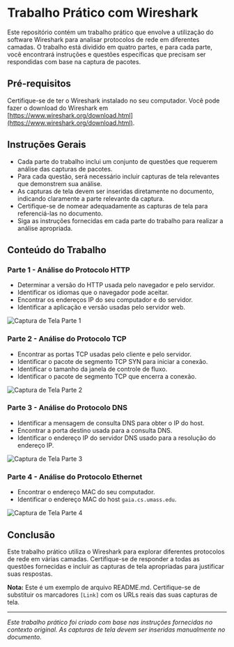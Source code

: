 # Trabalho Prático com Wireshark

Este repositório contém um trabalho prático que envolve a utilização do software Wireshark para analisar protocolos de rede em diferentes camadas. O trabalho está dividido em quatro partes, e para cada parte, você encontrará instruções e questões específicas que precisam ser respondidas com base na captura de pacotes.

## Pré-requisitos

Certifique-se de ter o Wireshark instalado no seu computador. Você pode fazer o download do Wireshark em [https://www.wireshark.org/download.html](https://www.wireshark.org/download.html).

## Instruções Gerais

- Cada parte do trabalho inclui um conjunto de questões que requerem análise das capturas de pacotes.
- Para cada questão, será necessário incluir capturas de tela relevantes que demonstrem sua análise.
- As capturas de tela devem ser inseridas diretamente no documento, indicando claramente a parte relevante da captura.
- Certifique-se de nomear adequadamente as capturas de tela para referenciá-las no documento.
- Siga as instruções fornecidas em cada parte do trabalho para realizar a análise apropriada.

## Conteúdo do Trabalho

### Parte 1 - Análise do Protocolo HTTP

- Determinar a versão do HTTP usada pelo navegador e pelo servidor.
- Identificar os idiomas que o navegador pode aceitar.
- Encontrar os endereços IP do seu computador e do servidor.
- Identificar a aplicação e versão usadas pelo servidor web.

![Captura de Tela Parte 1](screenshots/parte1.png)

### Parte 2 - Análise do Protocolo TCP

- Encontrar as portas TCP usadas pelo cliente e pelo servidor.
- Identificar o pacote de segmento TCP SYN para iniciar a conexão.
- Identificar o tamanho da janela de controle de fluxo.
- Identificar o pacote de segmento TCP que encerra a conexão.

![Captura de Tela Parte 2](screenshots/parte2.png)

### Parte 3 - Análise do Protocolo DNS

- Identificar a mensagem de consulta DNS para obter o IP do host.
- Encontrar a porta destino usada para a consulta DNS.
- Identificar o endereço IP do servidor DNS usado para a resolução do endereço IP.

![Captura de Tela Parte 3](screenshots/parte3.png)

### Parte 4 - Análise do Protocolo Ethernet

- Encontrar o endereço MAC do seu computador.
- Identificar o endereço MAC do host `gaia.cs.umass.edu`.

![Captura de Tela Parte 4](screenshots/parte4.png)

## Conclusão

Este trabalho prático utiliza o Wireshark para explorar diferentes protocolos de rede em várias camadas. Certifique-se de responder a todas as questões fornecidas e incluir as capturas de tela apropriadas para justificar suas respostas.

**Nota:** Este é um exemplo de arquivo README.md. Certifique-se de substituir os marcadores `[Link]` com os URLs reais das suas capturas de tela.

--- 

*Este trabalho prático foi criado com base nas instruções fornecidas no contexto original. As capturas de tela devem ser inseridas manualmente no documento.*

